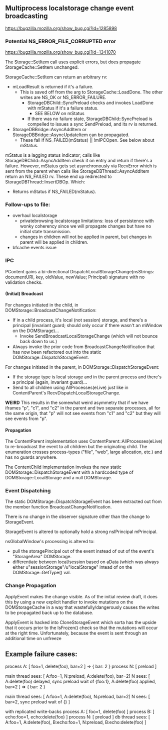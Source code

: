## Multiprocess localstorage change event broadcasting ##
https://bugzilla.mozilla.org/show_bug.cgi?id=1285898

### Potential NS_ERROR_FILE_CORRUPTED error
https://bugzilla.mozilla.org/show_bug.cgi?id=1341070

The Storage::SetItem call uses explicit errors, but does propagate
StorageCache::SetItem unchanged.

StorageCache::SetItem can return an arbitrary rv:
* mLoadResult is returned if it's a failure.
  * This is saved off from the arg to StorageCache::LoadDone.  The other writes
    are NS_OK or NS_ERROR_FAILURE.
    * StorageDBChild::SyncPreload checks and invokes LoadDone with mStatus if
      it's a failure status.
      * SEE BELOW on mStatus
    * If there was no failure state, StorageDBChild::SyncPreload is compelled to
      issues a sync SendPreload, and its rv is returned.
* StorageDBBridge::AsyncAddItem or StorageDBBridge::AsyncUpdateItem can be
  propagated.
  * These fall if NS_FAILED(mStatus) || !mIPCOpen.  See below about mStatus.

mStatus is a lagging status indicator; calls like StorageDBChild::AsyncAddItem
check it on entry and return if there's a failure.  However, mStatus gets set
asynchronously via RecvError which is sent from the parent when calls like
StorageDBThread::AsyncAddItem return an NS_FAILED rv.  These end up redirected
to StorageDBThread::InsertDBOp.  Which:
  * Returns mStatus if NS_FAILED(mStatus).


### Follow-ups to file:

* overhaul localstorage
  * privatebrowsing localstorage limitations: loss of persistence with wonky
    coherency since we will propagate changes but have no initial state
    transmission.
  * changes in children will not be applied in parent, but changes in parent
    will be applied in children.
* bfcache events issue

### IPC

PContent gains a bi-directional DispatchLocalStorageChange(nsStrings:
documentURI, key, oldValue, newValue; Principal) signature with no validation
checks.

#### (Initial) Broadcast ####

For changes initiated in the child, in DOMStorage::BroadcastChangeNotification:
* If in a child process, it's local (not session) storage, and there's a
  principal (invariant guard; should only occur if there wasn't an mWindow on
  the DOMStorage)...
  * Invoke SendBroadcastLocalStorageChange (which will not bounce back down to
    us.)
* Always invoke the prior code from BroadcastChangeNotification that has now
  been refactored out into the static DOMStorage::DispatchStorageEvent.

For changes initiated in the parent, in DOMStorage::DispatchStorageEvent:
* If the storage type is local storage and in the parent process and there's a
  principal (again, invariant guard)...
* Send to all children using AllProcesses(eLive) just like in ContentParent's
  RecvDispatchLocalStorageChange.

**WEIRD**
This results in the somewhat weird asymmetry that if we have iframes "p", "c1",
and "c2" in the parent and two separate processes, all for the same origin, that
"p" will not see events from "c1" and "c2" but they will see events from "p".


#### Propagation ####

The ContentParent implementation uses ContentParent::AllProcesses(eLive) to
re-broadcast the event to all children but the originating child.  The
enumeration crosses process-types ("file", "web", large allocation, etc.) and
has no guards anywhere.

The ContentChild implementation invokes the new static
DOMStorage::DispatchStorageEvent with a hardcoded type of
DOMStorage::LocalStorage and a null DOMStorage.

### Event Dispatching

The static DOMStorage::DispatchStorageEvent has been extracted out from
the member function BroadcastChangeNotification.

There is no change in the observer signature other than the change to
StorageEvent.


StorageEvent is altered to optionally hold a strong nsIPrincipal mPrincipal.

nsGlobalWindow's processing is altered to:
* pull the storagePincipal out of the event instead of out of the event's
  "StorageArea" DOMStorage.
* differentiate between local/session based on aData (which was always either
  u"sessionStorage"/u"localStorage" intead of on the DOMStorage::GetType() val.

### Change Propagation

ApplyEvent makes the change visible.  As of the initial review draft, it does
this by using a new explicit handler to invoke mutations on the DOMStorageCache
in a way that wastefully/dangerously causes the writes to be propagated back up
to the database.

ApplyEvent is hacked into CloneStorageEvent which sorta has the upside that it
occurs prior to the IsFrozen() check so that the mutations will occur at the
right time.  Unfortunately, because the event is sent through an additional time
on unfreeze

## Example failure cases:

process A: [ foo=1, delete(foo), bar=2 ] => { bar: 2 }
process N: [ preload ]

main thread sees: [ A:foo=1, N:preload, A:delete(foo), bar=2]
N sees: [ A:delete(foo) delayed, sync preload wait of {foo:1}, A:delete(foo)
applied, bar=2 ] => { bar: 2 }

main thread sees: [ A:foo=1, A:delete(foo), N:preload, bar=2]
N sees: [ bar=2, sync preload wait of {} ]

with replicated write-backs
process A: [ foo=1, delete(foo) ]
process B: [ echo:foo=1, echo:delete(foo) ]
process N: [ preload ]
db thread sees: [ A:foo=1, A:delete(foo), B:echo:foo=1, N:preload, B:echo:delete(foo) ]
